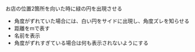 

お店の位置2箇所を向いた時に緑の円を出現させる
- 角度がずれていた場合には、白い円をサイドに出現し、角度ズレを知らせる
- 距離をmで表す
- 名前を表示
- 角度がずれすぎている場合は何も表示されないようにする


